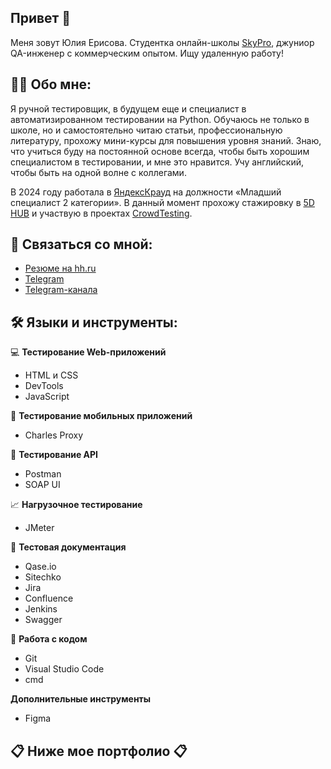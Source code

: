 ## Привет 👋
Меня зовут Юлия Ерисова.
Студентка онлайн-школы [SkyPro](https://sky.pro/), джуниор QA-инженер с коммерческим опытом. Ищу удаленную работу!

## 👨‍💻 Обо мне:
Я ручной тестировщик, в будущем еще и специалист в автоматизированном тестировании на Python. Обучаюсь не только в школе, но и самостоятельно читаю статьи, профессиональную литературу, прохожу мини-курсы для повышения уровня знаний. Знаю, что учиться буду на постоянной основе всегда, чтобы быть хорошим специалистом в тестировании, и мне это нравится. Учу английский, чтобы быть на одной волне с коллегами.

В 2024 году работала в [ЯндексКрауд](https://crowd.yandex.ru/) на должности «Младший специалист 2 категории». В данный момент прохожу стажировку в [5D HUB](https://5dhub.tech/) и участвую в проектах [CrowdTesting](https://crowdtesting.ru/).

## 🤝 Связаться со мной:
- [Резюме на hh.ru](https://orenburg.hh.ru/applicant/resumes/view?resume=da3e2c70ff0e8e09670039ed1f597267496a44)
- [Telegram](@juliya_niki)
- [Telegram-канала](https://t.me/ku_QA)

## 🛠 Языки и инструменты:
💻 **Тестирование Web-приложений**
- HTML и CSS
- DevTools
- JavaScript

📱 **Тестирование мобильных приложений**
- Charles Proxy

📢 **Тестирование API**
- Postman
- SOAP UI

📈 **Нагрузочное тестирование**
- JMeter

📁 **Тестовая документация**
- Qase.io
- Sitechko
- Jira
- Confluence
- Jenkins
- Swagger

💾 **Работа с кодом**
- Git
- Visual Studio Code
- cmd

**Дополнительные инструменты** 
- Figma





## 📋 Ниже мое портфолио 📋
<!--
**ErisovaYuliya95/ErisovaYuliya95** is a ✨ _special_ ✨ repository because its `README.md` (this file) appears on your GitHub profile.

Here are some ideas to get you started:

- 🔭 I’m currently working on ...
- 🌱 I’m currently learning ...
- 👯 I’m looking to collaborate on ...
- 🤔 I’m looking for help with ...
- 💬 Ask me about ...
- 📫 How to reach me: ...
- 😄 Pronouns: ...
- ⚡ Fun fact: ...
-->
